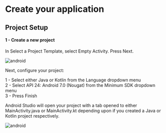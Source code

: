 # Create your application

## Project Setup 

#### 1 - Create a new project 

In Select a Project Template, select Empty Activity. Press Next.

![android](/set-up-android-studio.png)

Next, configure your project:

1 - Select either Java or Kotlin from the Language dropdown menu<br>
2 - Select API 24: Android 7.0 (Nougat) from the Minimum SDK dropdown menu<br>
3 - Press Finish

Android Studio will open your project with a tab opened to either MainActivity.java or MainActivity.kt depending upon if you created a Java or Kotlin project respectively.


![android](/android-studio-setup.png)
